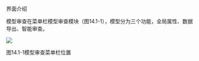 界面介绍
<br/>

模型审查在菜单栏模型审查模块（图14.1-1），模型分为三个功能，全局属性、数据导出、智能审查。

![](file:///C:\Users\pkpm\AppData\Local\Temp\ksohtml8136\wps187.jpg)

图14.1-1模型审查菜单栏位置